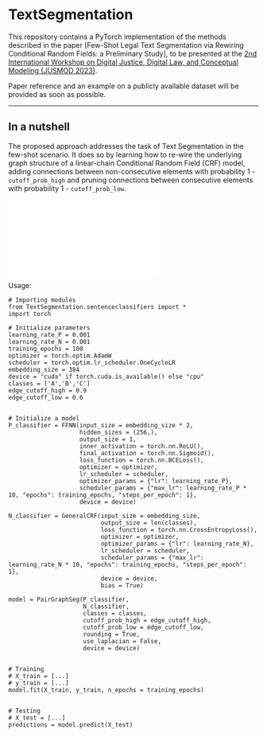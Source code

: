 # TextSegmentation

This repository contains a PyTorch implementation of the methods described in the paper [Few-Shot Legal Text Segmentation via Rewiring Conditional Random Fields: a Preliminary Study], to be presented at the [2nd International Workshop on Digital Justice, Digital Law, and Conceptual Modeling (JUSMOD 2023)](https://jusmod2023.github.io/).

Paper reference and an example on a publicly available dataset will be provided as soon as possible.

---

## In a nutshell

The proposed approach addresses the task of Text Segmentation in the few-shot scenario. It does so by learning how to re-wire the underlying graph structure of a linear-chain Conditional Random Field (CRF) model, adding connections between non-consecutive elements with probability 1 - `cutoff_prob_high` and pruning connections between consecutive elements with probability 1 - `cutoff_prob_low`.

<embed src = "./esempio.pdf" type = "application/pdf"></embed>

Usage:

```
# Importing modules
from TextSegmentation.sentenceclassifiers import *
import torch

# Initialize parameters
learning_rate_P = 0.001
learning_rate_N = 0.001
training_epochs = 100
optimizer = torch.optim.AdamW
scheduler = torch.optim.lr_scheduler.OneCycleLR
embedding_size = 384
device = "cuda" if torch.cuda.is_available() else "cpu"
classes = ['A','B','C']
edge_cutoff_high = 0.9
edge_cutoff_low = 0.6


# Initialize a model
P_classifier = FFNN(input_size = embedding_size * 2,
                    hidden_sizes = (256,),
                    output_size = 1,
                    inner_activation = torch.nn.ReLU(),
                    final_activation = torch.nn.Sigmoid(),
                    loss_function = torch.nn.BCELoss(),
                    optimizer = optimizer,
                    lr_scheduler = scheduler,
                    optimizer_params = {"lr": learning_rate_P},
                    scheduler_params = {"max_lr": learning_rate_P * 10, "epochs": training_epochs, "steps_per_epoch": 1},
                    device = device)

N_classifier = GeneralCRF(input_size = embedding_size,
                          output_size = len(classes),
                          loss_function = torch.nn.CrossEntropyLoss(),
                          optimizer = optimizer,
                          optimizer_params = {"lr": learning_rate_N},
                          lr_scheduler = scheduler,
                          scheduler_params = {"max_lr": learning_rate_N * 10, "epochs": training_epochs, "steps_per_epoch": 1},
                          device = device,
                          bias = True)

model = PairGraphSeg(P_classifier,
                     N_classifier,
                     classes = classes,
                     cutoff_prob_high = edge_cutoff_high,
                     cutoff_prob_low = edge_cutoff_low,
                     rounding = True,
                     use_laplacian = False,
                     device = device)


# Training
# X_train = [...]
# y_train = [...]
model.fit(X_train, y_train, n_epochs = training_epochs)


# Testing
# X_test = [...]
predictions = model.predict(X_test)
```
